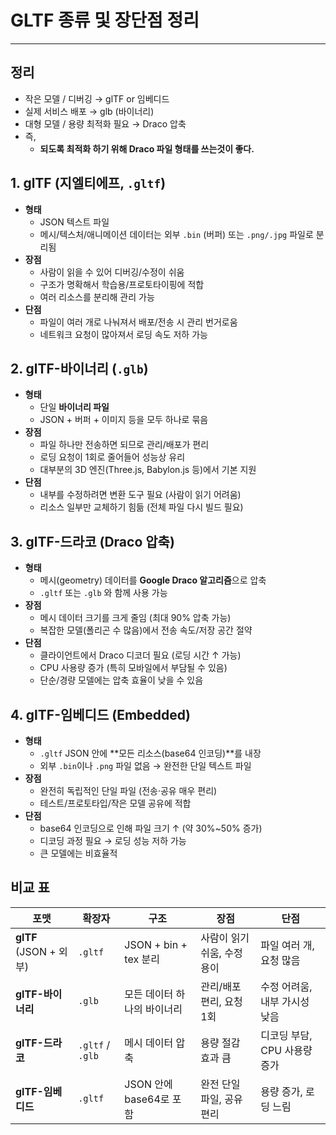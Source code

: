 # GLTF 종류 및 장단점 정리

---

>

## 정리

- 작은 모델 / 디버깅 → glTF or 임베디드
- 실제 서비스 배포 → glb (바이너리)
- 대형 모델 / 용량 최적화 필요 → Draco 압축
- 즉, 
  - **되도록 최적화 하기 위해 Draco 파일 형태를 쓰는것이 좋다.** 


## 1. glTF (지엘티에프, `.gltf`)

- **형태**
  - JSON 텍스트 파일
  - 메시/텍스처/애니메이션 데이터는 외부 `.bin` (버퍼) 또는 `.png/.jpg` 파일로 분리됨
- **장점**
  - 사람이 읽을 수 있어 디버깅/수정이 쉬움
  - 구조가 명확해서 학습용/프로토타이핑에 적합
  - 여러 리소스를 분리해 관리 가능
- **단점**
  - 파일이 여러 개로 나눠져서 배포/전송 시 관리 번거로움
  - 네트워크 요청이 많아져서 로딩 속도 저하 가능

## 2. glTF-바이너리 (`.glb`)

- **형태**
  - 단일 **바이너리 파일**
  - JSON + 버퍼 + 이미지 등을 모두 하나로 묶음
- **장점**
  - 파일 하나만 전송하면 되므로 관리/배포가 편리
  - 로딩 요청이 1회로 줄어들어 성능상 유리
  - 대부분의 3D 엔진(Three.js, Babylon.js 등)에서 기본 지원
- **단점**
  - 내부를 수정하려면 변환 도구 필요 (사람이 읽기 어려움)
  - 리소스 일부만 교체하기 힘듦 (전체 파일 다시 빌드 필요)

## 3. glTF-드라코 (Draco 압축)

- **형태**
  - 메시(geometry) 데이터를 **Google Draco 알고리즘**으로 압축
  - `.gltf` 또는 `.glb` 와 함께 사용 가능
- **장점**
  - 메시 데이터 크기를 크게 줄임 (최대 90% 압축 가능)
  - 복잡한 모델(폴리곤 수 많음)에서 전송 속도/저장 공간 절약
- **단점**
  - 클라이언트에서 Draco 디코더 필요 (로딩 시간 ↑ 가능)
  - CPU 사용량 증가 (특히 모바일에서 부담될 수 있음)
  - 단순/경량 모델에는 압축 효율이 낮을 수 있음

## 4. glTF-임베디드 (Embedded)

- **형태**
  - `.gltf` JSON 안에 **모든 리소스(base64 인코딩)**를 내장
  - 외부 `.bin`이나 `.png` 파일 없음 → 완전한 단일 텍스트 파일
- **장점**
  - 완전히 독립적인 단일 파일 (전송·공유 매우 편리)
  - 테스트/프로토타입/작은 모델 공유에 적합
- **단점**
  - base64 인코딩으로 인해 파일 크기 ↑ (약 30%~50% 증가)
  - 디코딩 과정 필요 → 로딩 성능 저하 가능
  - 큰 모델에는 비효율적

##  비교 표

| 포맷                   | 확장자           | 구조                        | 장점                        | 단점                          |
| ---------------------- | ---------------- | --------------------------- | --------------------------- | ----------------------------- |
| **glTF** (JSON + 외부) | `.gltf`          | JSON + bin + tex 분리       | 사람이 읽기 쉬움, 수정 용이 | 파일 여러 개, 요청 많음       |
| **glTF-바이너리**      | `.glb`           | 모든 데이터 하나의 바이너리 | 관리/배포 편리, 요청 1회    | 수정 어려움, 내부 가시성 낮음 |
| **glTF-드라코**        | `.gltf` / `.glb` | 메시 데이터 압축            | 용량 절감 효과 큼           | 디코딩 부담, CPU 사용량 증가  |
| **glTF-임베디드**      | `.gltf`          | JSON 안에 base64로 포함     | 완전 단일 파일, 공유 편리   | 용량 증가, 로딩 느림          |

